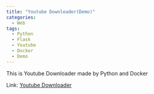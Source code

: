 ```yaml
---
title: "Youtube Downloader(Demo)"
categories:
  - Web
tags:
  - Python
  - Flask
  - Youtube
  - Docker
  - Demo
---
```


This is Youtube Downloader made by Python and Docker

Link: [Youtube Downloader](https://www.youtubedownloadsupport.com/)